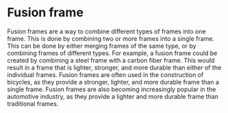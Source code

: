 # Fusion frame

Fusion frames are a way to combine different types of frames into one frame. This is done by combining two or more frames into a single frame. This can be done by either merging frames of the same type, or by combining frames of different types. For example, a fusion frame could be created by combining a steel frame with a carbon fiber frame. This would result in a frame that is lighter, stronger, and more durable than either of the individual frames. Fusion frames are often used in the construction of bicycles, as they provide a stronger, lighter, and more durable frame than a single frame. Fusion frames are also becoming increasingly popular in the automotive industry, as they provide a lighter and more durable frame than traditional frames.
